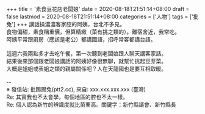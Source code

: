 +++
title = '素食豆花店老闆娘'
date = 2020-08-18T21:51:14+08:00
draft = false
lastmod = 2020-08-18T21:51:14+08:00
categories = ['人物']
tags = ['批兔']
+++
講話操濃濃客家腔的阿姨，台北不多見。<br>
食物偏甜，素食稱重價，但算精緻（菜有挑之類的）。離宿舍近，我常吃。<br>
阿姨平常跟廚房（應該是老公）都講國語，招呼常客都講台語。<br>
<br>
這週六我兩點多才去吃午餐，第一次聽到老闆娘跟人聊天講客家話。<br>
結果後來那個跟老闆娘講話的阿姨好像很無聊，就幫忙挑起豆芽菜。<br>
大概是姐姐或表姐之類的親屬關係吧？人在天龍國也是要互相取暖。<br>
<br>
--<br>
※ 發信站: 批踢踢兔(ptt2.cc), 來自: xxx.xxx.xxx.xxx (臺灣)<br>
Re: 其實我也不太會學，每個地區的腔也不太一樣。<br>
Re: 個人認為新竹的辨識度就比苗栗高。關鍵字：新竹縣議會、新竹縣長<br>
